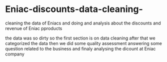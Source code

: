 # Eniac-discounts-data-cleaning-
cleaning the data of Eniacs and doing and analysis about the discounts and revenue of Eniac pproducts 





the data was so dirty so the first section is on data cleaning 
after that we categorized the data 
then we did some quality assessment 
answering some question related to the business 
and finaly analysing the dicount at Eniac company
